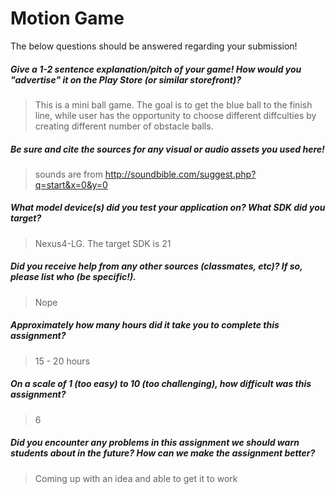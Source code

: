 # Motion Game

The below questions should be answered regarding your submission!

##### Give a 1-2 sentence explanation/pitch of your game! How would you "advertise" it on the Play Store (or similar storefront)? #####
> This is a mini ball game. The goal is to get the blue ball to the finish line, while user has the opportunity to choose different diffculties by creating different number of obstacle balls.


##### Be sure and cite the sources for any visual or audio assets you used here! #####
> sounds are from http://soundbible.com/suggest.php?q=start&x=0&y=0


##### What model device(s) did you test your application on? What SDK did you target? #####
> Nexus4-LG. The target SDK is 21


##### Did you receive help from any other sources (classmates, etc)? If so, please list who (be specific!). #####
> Nope


##### Approximately how many hours did it take you to complete this assignment? #####
> 15 - 20 hours


##### On a scale of 1 (too easy) to 10 (too challenging), how difficult was this assignment? #####
> 6


##### Did you encounter any problems in this assignment we should warn students about in the future? How can we make the assignment better? #####
> Coming up with an idea and able to get it to work
